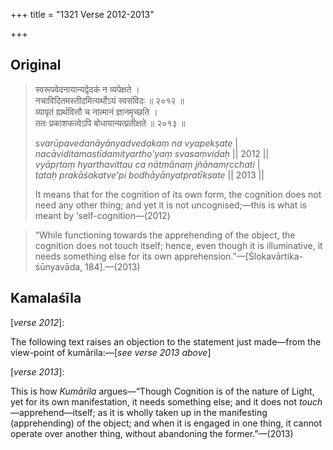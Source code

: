 +++
title = "1321 Verse 2012-2013"

+++
## Original 
>
> स्वरूपवेदनायान्यद्वेदकं न व्यपेक्षते ।  
> नचाविदितमस्तीदमित्यर्थोऽयं स्वसंविदः ॥ २०१२ ॥  
> व्यापृतं ह्यर्थवित्तौ च नात्मानं ज्ञानमृच्छति ।  
> ततः प्रकाशकत्वेऽपि बोधायान्यत्प्रतीक्षते ॥ २०१३ ॥ 
>
> *svarūpavedanāyānyadvedakaṃ na vyapekṣate* \|  
> *nacāviditamastīdamityartho'yaṃ svasaṃvidaḥ* \|\| 2012 \|\|  
> *vyāpṛtaṃ hyarthavittau ca nātmānaṃ jñānamṛcchati* \|  
> *tataḥ prakāśakatve'pi bodhāyānyatpratīkṣate* \|\| 2013 \|\| 
>
> It means that for the cognition of its own form, the cognition does not need any other thing; and yet it is not uncognised;—this is what is meant by ‘self-cognition—(2012)

> “While functioning towards the apprehending of the object, the cognition does not touch itself; hence, even though it is illuminative, it needs something else for its own apprehension.”—[Ślokavārtika-śūnyavāda, 184].—(2013)



## Kamalaśīla

[*verse 2012*]:

The following text raises an objection to the statement just made—from the view-point of kumārila:—[*see verse 2013 above*]

[*verse 2013*]:

This is how *Kumārila* argues—“Though Cognition is of the nature of Light, yet for its own manifestation, it needs something else; and it does not *touch*—apprehend—itself; as it is wholly taken up in the manifesting (apprehending) of the object; and when it is engaged in one thing, it cannot operate over another thing, without abandoning the former.”—(2013)


